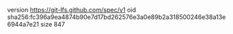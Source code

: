 version https://git-lfs.github.com/spec/v1
oid sha256:fc396a9ea4874b90e7d17bd262576e3a0e89b2a318500246e38a13e6944a7e21
size 847
